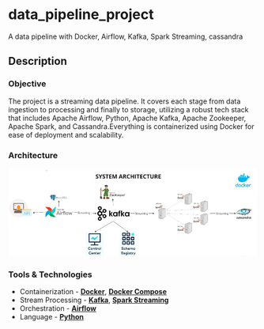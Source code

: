 # data_pipeline_project

A data pipeline with Docker, Airflow, Kafka, Spark Streaming, cassandra

## Description

### Objective
The project is a streaming data pipeline. It covers each stage from data ingestion to processing and finally to storage, utilizing a robust tech stack that includes Apache Airflow, Python, Apache Kafka, Apache Zookeeper, Apache Spark, and Cassandra.Everything is containerized using Docker for ease of deployment and scalability.

### Architecture
![data_pipeline_project-architecture](https://github.com/mahesh-c-pathak/data_pipeline_project/blob/main/images/System%20Architecture.JPG)


### Tools & Technologies
- Containerization - [**Docker**](https://www.docker.com), [**Docker Compose**](https://docs.docker.com/compose/)
- Stream Processing - [**Kafka**](https://kafka.apache.org), [**Spark Streaming**](https://spark.apache.org/docs/latest/streaming-programming-guide.html)
- Orchestration - [**Airflow**](https://airflow.apache.org)
- Language - [**Python**](https://www.python.org)


